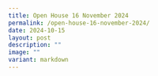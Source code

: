 ```yaml
---
title: Open House 16 November 2024
permalink: /open-house-16-november-2024/
date: 2024-10-15
layout: post
description: ""
image: ""
variant: markdown
---
```

